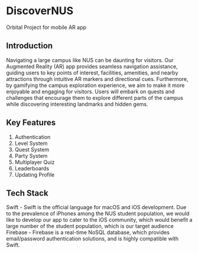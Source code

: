 # DiscoverNUS
Orbital Project for mobile AR app

## Introduction
Navigating a large campus like NUS can be daunting for visitors. Our Augmented Reality (AR) app provides seamless navigation assistance, guiding users to key points of interest, facilities, amenities, and nearby attractions through intuitive AR markers and directional cues. Furthermore, by gamifying the campus exploration experience, we aim to make it more enjoyable and engaging for visitors. Users will embark on quests and challenges that encourage them to explore different parts of the campus while discovering interesting landmarks and hidden gems.

## Key Features
<ol>
  <li>Authentication</li>
  <li>Level System</li>
  <li>Quest System</li>
  <li>Party System</li>
  <li>Multiplayer Quiz</li>
  <li>Leaderboards</li>
  <li>Updating Profile</li>
</ol>

## Tech Stack
Swift - Swift is the official language for macOS and iOS development. Due to the prevalence of iPhones among the NUS student population, we would like to develop our app to cater to the iOS community, which would benefit a large number of the student population, which is our target audience <br>
Firebase - Firebase is a real-time NoSQL database, which provides email/password authentication solutions, and is highly compatible with Swift. <br>
